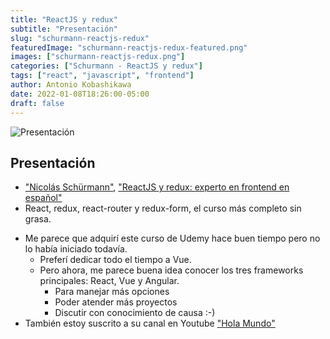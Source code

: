 ```yaml
---
title: "ReactJS y redux"
subtitle: "Presentación"
slug: "schurmann-reactjs-redux"
featuredImage: "schurmann-reactjs-redux-featured.png"
images: ["schurmann-reactjs-redux.png"]
categories: ["Schurmann - ReactJS y redux"]
tags: ["react", "javascript", "frontend"]
author: Antonio Kobashikawa
date: 2022-01-08T18:26:00-05:00
draft: false
---
```


![Presentación](schurmann-reactjs-redux.png "Presentación del Curso")

## Presentación

- ["Nicolás Schürmann"](https://www.udemy.com/user/nicolas-schurmann/), ["ReactJS y redux: experto en frontend en español"](https://www.udemy.com/course/reactjs-experto-en-frontend-2018/)
- React, redux, react-router y redux-form, el curso más completo sin grasa.

<!--more-->

- Me parece que adquirí este curso de Udemy hace buen tiempo pero no lo había iniciado todavía.
  - Preferí dedicar todo el tiempo a Vue.
  - Pero ahora, me parece buena idea conocer los tres frameworks principales: React, Vue y Angular.
    - Para manejar más opciones
    - Poder atender más proyectos
    - Discutir con conocimiento de causa :-)
- También estoy suscrito a su canal en Youtube ["Hola Mundo"](https://www.youtube.com/channel/UC4FHiPgS1KXkUMx3dxBUtPg)